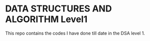# DATA STRUCTURES AND ALGORITHM Level1
This repo contains the codes I have done till date in the DSA level 1.
